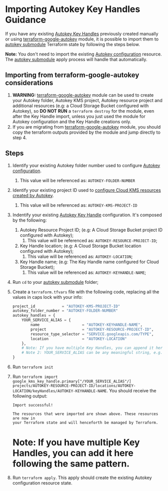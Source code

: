 # Importing Autokey Key Handles Guidance

If you have any existing [Autokey Key Handles](https://cloud.google.com/kms/docs/resource-hierarchy#key_handles) previously created manually or using [terraform-google-autokey](https://registry.terraform.io/modules/GoogleCloudPlatform/autokey/google) module, it is possible to import them to [autokey submodule](../modules/autokey/README.md) Terraform state by following the steps below.

**Note:** You don't need to import the existing [Autokey configuration](https://cloud.google.com/kms/docs/enable-autokey#enable-autokey-folder) resource. The [autokey submodule](../modules/autokey/README.md) apply process will handle that automatically.

## Importing from terraform-google-autokey considerations
1. **WARNING:** [terraform-google-autokey](https://registry.terraform.io/modules/GoogleCloudPlatform/autokey/google) module can be used to create your Autokey folder, Autokey KMS project, Autokey resource project and additional resources (e.g: a Cloud Storage Bucket configured with Autokey), so **DO NOT RUN** a `terraform destroy` for the module, even after the Key Handle import, unless you just used the module for Autokey configuration and the Key Handle creations only.
1. If you are migrating from [terraform-google-autokey](https://registry.terraform.io/modules/GoogleCloudPlatform/autokey/google) module, you should copy the terraform outputs provided by the module and jump directly to step 4.

## Steps

1. Identify your existing Autokey folder number used to configure [Autokey configuration](https://cloud.google.com/kms/docs/enable-autokey#enable-autokey-folder).
    1. This value will be referenced as: `AUTOKEY-FOLDER-NUMBER`
1. Identify your existing project ID used to [configure Cloud KMS resources created by Autokey](https://cloud.google.com/kms/docs/enable-autokey#set-up-key-project).
    1. This value will be referenced as: `AUTOKEY-KMS-PROJECT-ID`
1. Indentify your existing [Autokey Key Handle](https://cloud.google.com/kms/docs/resource-hierarchy#key_handles) configuration. It's composed by the following:
    1. Autokey Resource Project ID; (e.g: A Cloud Storage Bucket project ID configured with Autokey);
        1. This value will be referenced as: `AUTOKEY-RESOURCE-PROJECT-ID`;
    1. Key Handle location; (e.g: A Cloud Storage Bucket location configured with Autokey);
        1. This value will be referenced as: `AUTOKEY-LOCATION`;
    1. Key Handle name; (e.g: The Key Handle name configured for Cloud Storage Bucket);
        1. This value will be referenced as: `AUTOKEY-KEYHANDLE-NAME`;
1. Run `cd` to your [autokey submodule](../modules/autokey/README.md) folder;
1. Create a `terraform.tfvars` file with the following code, replacing all the values in caps lock with your info:

    ``` terraform
    project_id            = "AUTOKEY-KMS-PROJECT-ID"
    autokey_folder_number = "AUTOKEY-FOLDER-NUMBER"
    autokey_handles = {
        YOUR_SERVICE_ALIAS = {
            name                   = "AUTOKEY-KEYHANDLE-NAME",
            project                = "AUTOKEY-RESOURCE-PROJECT-ID",
            resource_type_selector = "SERVICE.googleapis.com/TYPE",
            location               = "AUTOKEY-LOCATION"
        },
        # Note: If you have multiple Key Handles, you can append it here, following the same pattern.
        # Note 2: YOUR_SERVICE_ALIAS can be any meaningful string, e.g. "storage_bucket"
    }
    ```
1. Run `terraform init`
1. Run `terraform import google_kms_key_handle.primary["/YOUR_SERVICE_ALIAS"/] projects/AUTOKEY-RESOURCE-PROJECT-ID/locations/AUTOKEY-LOCATION/keyHandles/AUTOKEY-KEYHANDLE-NAME`. You should receive the following output:

    ```
    Import successful!

    The resources that were imported are shown above. These resources are now in
    your Terraform state and will henceforth be managed by Terraform.
    ```

    # Note: If you have multiple Key Handles, you can add it here following the same pattern.

1. Run `terraform apply`. This apply should create the existing Autokey configuration resource state.
